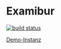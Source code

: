 # Examibur

[![build status](https://gitlab.com/engineering-projekt/examibur/badges/master/build.svg)](https://gitlab.com/engineering-projekt/examibur/commits/master)


[Demo-Instanz](https://examibur-demo.raphael.li/)
